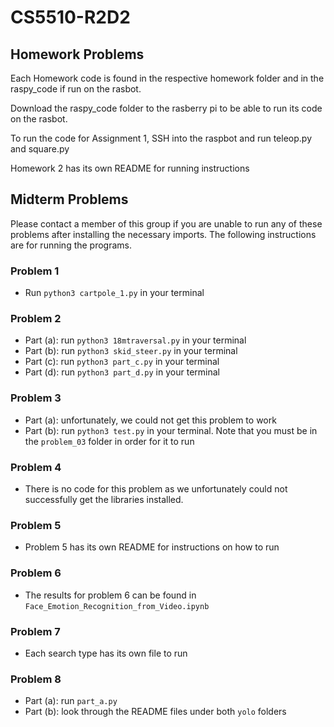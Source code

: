 # CS5510-R2D2

## Homework Problems
Each Homework code is found in the respective homework folder and in the raspy_code if run on the rasbot.

Download the raspy_code folder to the rasberry pi to be able to run its code on the rasbot.

To run the code for Assignment 1, SSH into the raspbot and run teleop.py and square.py

Homework 2 has its own README for running instructions

## Midterm Problems
Please contact a member of this group if you are unable to run any of these problems after installing the necessary imports. The following instructions are for running the programs.

### Problem 1
- Run `python3 cartpole_1.py` in your terminal

### Problem 2
- Part (a): run `python3 18mtraversal.py` in your terminal
- Part (b): run `python3 skid_steer.py` in your terminal
- Part (c): run `python3 part_c.py` in your terminal
- Part (d): run `python3 part_d.py` in your terminal

### Problem 3
- Part (a): unfortunately, we could not get this problem to work
- Part (b): run `python3 test.py` in your terminal. Note that you must be in the `problem_03` folder in order for it to run
### Problem 4
- There is no code for this problem as we unfortunately could not successfully get the libraries installed.
### Problem 5
- Problem 5 has its own README for instructions on how to run
### Problem 6
- The results for problem 6 can be found in `Face_Emotion_Recognition_from_Video.ipynb`
### Problem 7
- Each search type has its own file to run
### Problem 8
- Part (a): run `part_a.py`
- Part (b): look through the README files under both `yolo` folders